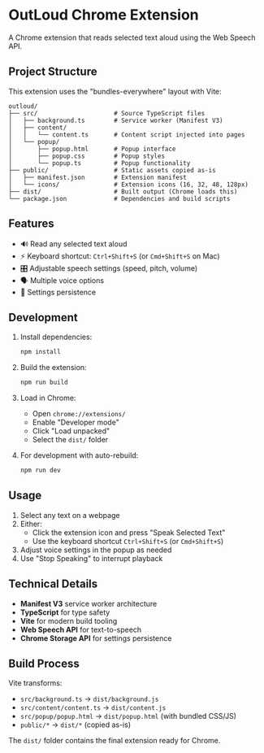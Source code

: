 # OutLoud Chrome Extension

A Chrome extension that reads selected text aloud using the Web Speech API.

## Project Structure

This extension uses the "bundles-everywhere" layout with Vite:

```
outloud/
├── src/                     # Source TypeScript files
│   ├── background.ts        # Service worker (Manifest V3)
│   ├── content/
│   │   └── content.ts       # Content script injected into pages
│   └── popup/
│       ├── popup.html       # Popup interface
│       ├── popup.css        # Popup styles
│       └── popup.ts         # Popup functionality
├── public/                  # Static assets copied as-is
│   ├── manifest.json        # Extension manifest
│   └── icons/               # Extension icons (16, 32, 48, 128px)
├── dist/                    # Built output (Chrome loads this)
└── package.json             # Dependencies and build scripts
```

## Features

- 🔊 Read any selected text aloud
- ⚡ Keyboard shortcut: `Ctrl+Shift+S` (or `Cmd+Shift+S` on Mac)
- 🎛️ Adjustable speech settings (speed, pitch, volume)
- 🗣️ Multiple voice options
- 💾 Settings persistence

## Development

1. Install dependencies:
   ```bash
   npm install
   ```

2. Build the extension:
   ```bash
   npm run build
   ```

3. Load in Chrome:
   - Open `chrome://extensions/`
   - Enable "Developer mode"
   - Click "Load unpacked"
   - Select the `dist/` folder

4. For development with auto-rebuild:
   ```bash
   npm run dev
   ```

## Usage

1. Select any text on a webpage
2. Either:
   - Click the extension icon and press "Speak Selected Text"
   - Use the keyboard shortcut `Ctrl+Shift+S` (or `Cmd+Shift+S`)
3. Adjust voice settings in the popup as needed
4. Use "Stop Speaking" to interrupt playback

## Technical Details

- **Manifest V3** service worker architecture
- **TypeScript** for type safety
- **Vite** for modern build tooling
- **Web Speech API** for text-to-speech
- **Chrome Storage API** for settings persistence

## Build Process

Vite transforms:
- `src/background.ts` → `dist/background.js`
- `src/content/content.ts` → `dist/content.js`
- `src/popup/popup.html` → `dist/popup.html` (with bundled CSS/JS)
- `public/*` → `dist/*` (copied as-is)

The `dist/` folder contains the final extension ready for Chrome.
